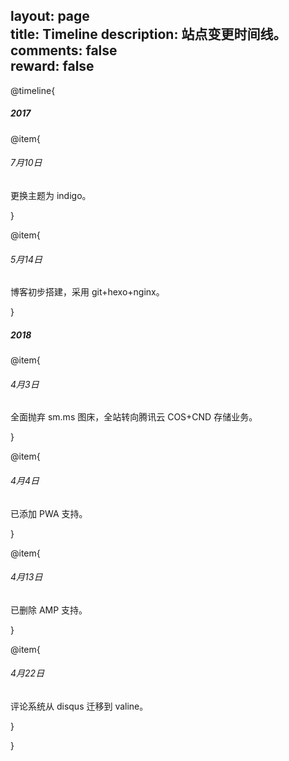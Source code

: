 layout: page     
title: Timeline 
description: 站点变更时间线。 
comments: false    
reward: false     
----

@timeline{

##### 2017

@item{

###### 7月10日

更换主题为 indigo。

}

@item{

###### 5月14日

博客初步搭建，采用 git+hexo+nginx。

}

##### 2018

@item{

###### 4月3日

全面抛弃 sm.ms 图床，全站转向腾讯云 COS+CND 存储业务。

}



@item{

###### 4月4日

已添加 PWA 支持。

}

@item{

###### 4月13日

已删除 AMP 支持。

}


@item{

###### 4月22日

评论系统从 disqus 迁移到 valine。

}


}
